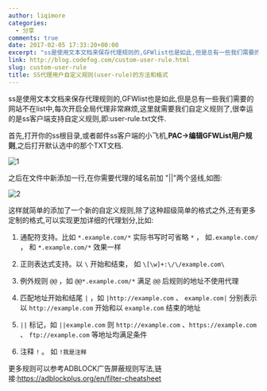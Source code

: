 ```yaml
---
author: liqimore
categories:
  - 分享
comments: true
date: 2017-02-05 17:33:20+00:00
excerpt: "ss是使用文本文档来保存代理规则的,GFWlist也是如此,但是总有一些我们需要的网站不在list中,每次开启全局代理非常麻烦,这里就需要我们自定义规则了,很幸运的是ss客户端支持自定义规则,即:user-rule.txt文件.\n\n        首先,打开你的ss根目录,或者邮件ss客户端的小飞机,PAC->编辑GFWList用户规则,之后打开默认选中的那个TXT文档."
link: http://blog.codefog.com/custom-user-rule.html
slug: custom-user-rule
title: SS代理用户自定义规则(user-rule)的方法和格式
---
```



ss是使用文本文档来保存代理规则的,GFWlist也是如此,但是总有一些我们需要的网站不在list中,每次开启全局代理非常麻烦,这里就需要我们自定义规则了,很幸运的是ss客户端支持自定义规则,即:user-rule.txt文件.

首先,打开你的ss根目录,或者邮件ss客户端的小飞机,**PAC->编辑GFWList用户规则**,之后打开默认选中的那个TXT文档.

![1](https://static.codefog.com/qiniu/old/2017/02/1.jpg)

之后在文件中新添加一行,在你需要代理的域名前加 "||"两个竖线,如图:

![2](https://static.codefog.com/qiniu/old/2017/02/2.jpg)

这样就简单的添加了一个新的自定义规则,除了这种超级简单的格式之外,还有更多定制的格式,可以实现更加详细的代理划分,比如:



 	
  1. 通配符支持。比如 `*.example.com/*` 实际书写时可省略 `*` ， 如`.example.com/` ， 和 `*.example.com/*` 效果一样

 	
  2. 正则表达式支持。以 `\` 开始和结束， 如 `\[\w]+:\/\/example.com\`

 	
  3. 例外规则 `@@` ，如 `@@*.example.com/*` 满足 `@@` 后规则的地址不使用代理

 	
  4. 匹配地址开始和结尾 `|` ，如 `|http://example.com` 、 `example.com|` 分别表示以 `http://example.com` 开始和以 `example.com` 结束的地址

 	
  5. `||` 标记，如 `||example.com` 则 `http://example.com` 、`https://example.com` 、 `ftp://example.com` 等地址均满足条件

 	
  6. 注释 `!` 。 如 `!我是注释`




更多规则可以参考ADBLOCK广告屏蔽规则写法,链接:https://adblockplus.org/en/filter-cheatsheet